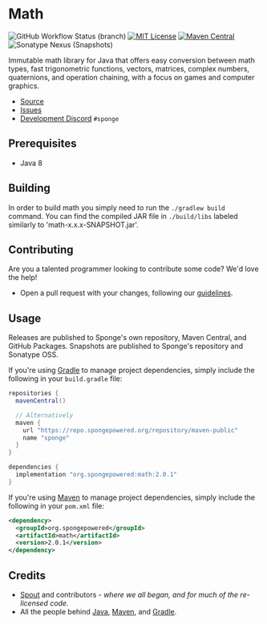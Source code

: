 # Math

![GitHub Workflow Status (branch)](https://img.shields.io/github/workflow/status/SpongePowered/math/Build,%20Test,%20and%20Deploy/master) [![MIT License](https://img.shields.io/badge/license-MIT-blue)](LICENSE.txt) [![Maven Central](https://img.shields.io/maven-central/v/org.spongepowered/math?label=stable)](https://search.maven.org/search?q=g:org.spongepowered%20AND%20a:math) ![Sonatype Nexus (Snapshots)](https://img.shields.io/nexus/s/org.spongepowered/math?label=dev&server=https%3A%2F%2Foss.sonatype.org)

Immutable math library for Java that offers easy conversion between math types, fast trigonometric functions, vectors, matrices, complex numbers, quaternions, and operation chaining, with a focus on games and computer graphics.

* [Source]
* [Issues]
* [Development Discord] `#sponge`

## Prerequisites

* Java 8

## Building

In order to build math you simply need to run the `./gradlew build` command. You can find the compiled JAR file in `./build/libs` labeled 
similarly to 'math-x.x.x-SNAPSHOT.jar'.

## Contributing

Are you a talented programmer looking to contribute some code? We'd love the help!
* Open a pull request with your changes, following our [guidelines](CONTRIBUTING.md).

## Usage

Releases are published to Sponge's own repository, Maven Central, and GitHub Packages. 
Snapshots are published to Sponge's repository and Sonatype OSS.

If you're using [Gradle] to manage project dependencies, simply include the following in your `build.gradle` file:
```gradle
repositories {
  mavenCentral()

  // Alternatively
  maven {
    url "https://repo.spongepowered.org/repository/maven-public"
    name "sponge"
  }
}

dependencies {
  implementation "org.spongepowered:math:2.0.1"
}
```

If you're using [Maven] to manage project dependencies, simply include the following in your `pom.xml` file:
```xml
<dependency>
  <groupId>org.spongepowered</groupId>
  <artifactId>math</artifactId>
  <version>2.0.1</version>
</dependency>
```

## Credits
* [Spout](https://spout.org/) and contributors - *where we all began, and for much of the re-licensed code.*
* All the people behind [Java](http://www.oracle.com/technetwork/java/index.html), [Maven], and [Gradle].

[Gradle]: https://gradle.org
[Maven]: https://maven.apache.org/
[Source]: https://github.com/SpongePowered/math
[Issues]: https://github.com/SpongePowered/math/issues
[License]: https://opensource.org/licenses/MIT
[Development Discord]: https://discord.gg/sponge

